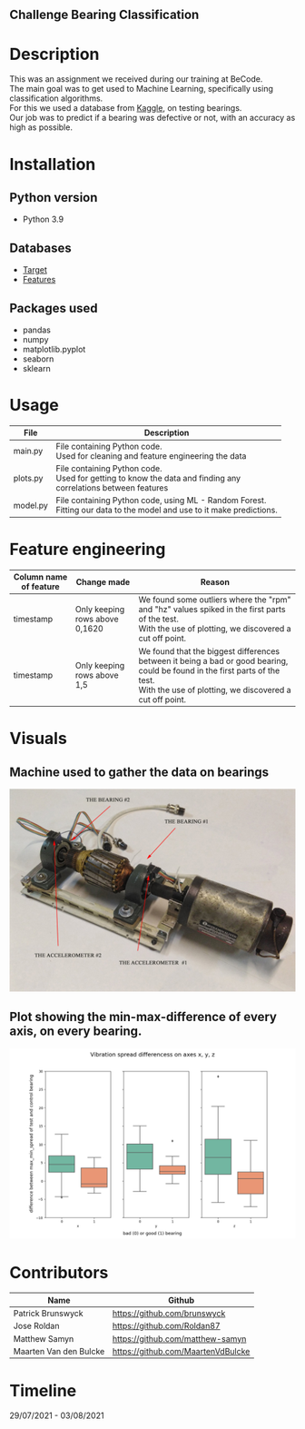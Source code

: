 ## Challenge Bearing Classification

# Description
  This was an assignment we received during our training at BeCode.  
  The main goal was to get used to Machine Learning, specifically using classification algorithms.   
  For this we used a database from <a href="https://www.kaggle.com/isaienkov/bearing-classification" target="_blank">Kaggle</a>, on testing bearings.  
  Our job was to predict if a bearing was defective or not, with an accuracy as high as possible.
  
  
# Installation
## Python version
* Python 3.9

## Databases
* <a href="https://www.kaggle.com/isaienkov/bearing-classification?select=bearing_classes.csv" target="_blank">Target</a>
* <a href="https://www.kaggle.com/isaienkov/bearing-classification?select=bearing_signals.csv" target="_blank">Features</a>

## Packages used
* pandas
* numpy
* matplotlib.pyplot
* seaborn
* sklearn

# Usage
| File     | Description                                                   |
|----------|---------------------------------------------------------------|
| main.py  | File containing Python code.    <br>Used for cleaning and feature engineering the data |
| plots.py | File containing Python code.   <br>Used for getting to know the data and finding any   <br>correlations between features |
| model.py | File containing Python code, using ML - Random Forest.   <br>Fitting our data to the model and use to it make predictions. |

# Feature engineering
| Column name of feature | Change made                    | Reason                                                                                                                        |
|------------------------|--------------------------------|-------------------------------------------------------------------------------------------------------------------------------|
| timestamp              | Only keeping rows above 0,1620 | We found some outliers where the "rpm" and "hz" values spiked in the first parts of the test.  <br>With the use of plotting, we discovered a cut off point. |
| timestamp              | Only keeping rows above 1,5    | We found that the biggest differences between it being a bad or good bearing,  could be found in the first parts of the test.  <br>With the use of plotting, we discovered a cut off point. |





# Visuals
## Machine used to gather the data on bearings

![](visuals/bearing_test_machine.jpg)

## Plot showing the min-max-difference of every axis, on every bearing.

![](visuals/vibration_spread_differences_on_all_axes.png)


# Contributors
| Name                  | Github                                 |
|-----------------------|----------------------------------------|
| Patrick Brunswyck        | https://github.com/brunswyck               |
| Jose Roldan | https://github.com/Roldan87 |
| Matthew Samyn         | https://github.com/matthew-samyn       |
| Maarten Van den Bulcke           | https://github.com/MaartenVdBulcke       |




# Timeline
29/07/2021 - 03/08/2021
